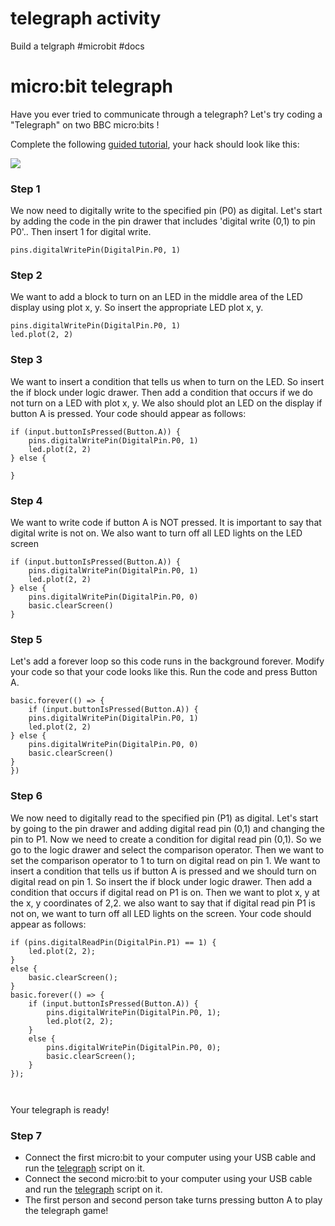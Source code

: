 # telegraph activity 

Build a telgraph #microbit #docs

# micro:bit telegraph




Have you ever tried to communicate through a telegraph? Let's try coding a "Telegraph" on two BBC micro:bits !


Complete the following [guided tutorial](/microbit/lessons/telegraph/activity), your hack should look like this:

![](/static/mb/lessons/telegraph-0.png)

### Step 1

We now need to digitally write to the specified pin (P0) as digital. Let's start by adding the code in the pin drawer that includes 'digital write (0,1) to pin P0'.. Then insert 1 for digital write. 

```blocks
pins.digitalWritePin(DigitalPin.P0, 1)

```

### Step 2

We want to add a block to turn on an LED in the middle area of the LED display using plot x, y. So insert the appropriate LED plot x, y. 

```blocks
pins.digitalWritePin(DigitalPin.P0, 1)
led.plot(2, 2)

```

### Step 3

We want to insert a condition that tells us when to turn on the LED. So insert the if block under logic drawer. Then add a condition that occurs if we do not turn on a LED with plot x, y. We also should plot an LED on the display if button A is pressed. Your code should appear as follows:

```blocks
if (input.buttonIsPressed(Button.A)) {
    pins.digitalWritePin(DigitalPin.P0, 1)
    led.plot(2, 2)
} else {

}
```


### Step 4

We want to write code if button A is NOT pressed. It is important to say that digital write is not on. We also want to turn off all LED lights on the LED screen

```blocks
if (input.buttonIsPressed(Button.A)) {
    pins.digitalWritePin(DigitalPin.P0, 1)
    led.plot(2, 2)
} else {
    pins.digitalWritePin(DigitalPin.P0, 0)
    basic.clearScreen()
}
```

### Step 5

Let's add a forever loop so this code runs in the background forever. Modify your code so that your code looks like this. Run the code and press Button A. 

```blocks
basic.forever(() => {
    if (input.buttonIsPressed(Button.A)) {
    pins.digitalWritePin(DigitalPin.P0, 1)
    led.plot(2, 2)
} else {
    pins.digitalWritePin(DigitalPin.P0, 0)
    basic.clearScreen()
}    
})

```

### Step 6


We now need to digitally read to the specified pin (P1) as digital. Let's start by going to the pin drawer and adding digital read pin (0,1) and changing the pin to P1. Now we need to create a condition for digital read pin (0,1). So we go to the logic drawer and select the comparison operator. Then we want to set the comparison operator to 1 to turn on digital read on pin 1. We want to insert a condition that tells us if button A is pressed and we should turn on digital read on pin 1. So insert the if block under logic drawer. Then add a condition that occurs if digital read on P1 is on. Then we want to plot x, y at the x, y coordinates of 2,2. we also want to say that if digital read pin P1 is not on, we want to turn off all LED lights on the screen. Your code should appear as follows:

```blocks
if (pins.digitalReadPin(DigitalPin.P1) == 1) {
    led.plot(2, 2);
}
else {
    basic.clearScreen();
}
basic.forever(() => {
    if (input.buttonIsPressed(Button.A)) {
        pins.digitalWritePin(DigitalPin.P0, 1);
        led.plot(2, 2);
    }
    else {
        pins.digitalWritePin(DigitalPin.P0, 0);
        basic.clearScreen();
    }
});



```

Your telegraph is ready!

### Step 7

* Connect the first micro:bit to your computer using your USB cable and run the [telegraph](/microbit/nnudbr) script on it.
* Connect the second micro:bit to your computer using your USB cable and run the [telegraph](/microbit/nnudbr) script on it.
* The first person and second person take turns pressing button A to play the telegraph game!
